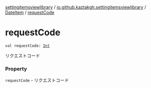 [settingitemsviewlibrary](../../index.md) / [io.github.kaztakgh.settingitemsviewlibrary](../index.md) / [DateItem](index.md) / [requestCode](./request-code.md)

# requestCode

`val requestCode: `[`Int`](https://kotlinlang.org/api/latest/jvm/stdlib/kotlin/-int/index.html)

リクエストコード

### Property

`requestCode` - リクエストコード